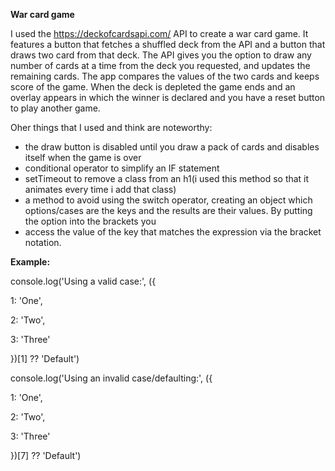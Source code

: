 **War card game**

I used the https://deckofcardsapi.com/ API to create a war card game.
It features a button that fetches a shuffled deck from the API and a button that draws two card from that deck. The API gives you the option to draw any number of cards at a time 
from the deck you requested, and updates the remaining cards.
The app compares the values of the two cards and keeps score of the game. When the deck is depleted the game ends and an overlay appears in which the winner is declared and you have
a reset button to play another game.


Oher things that I used and think are noteworthy:
* the draw button is disabled until you draw a pack of cards and disables itself when the game is over
* conditional operator to simplify an IF statement
* setTimeout to remove a class from an h1(i used this method so that it animates every time i add that class)
* a method to avoid using the switch operator, creating an object which options/cases are the keys and the results are their values. By putting the option into the brackets you
*  access the value of the key that matches the expression via the bracket notation. 


**Example:**

console.log('Using a valid case:', ({

  1: 'One',
  
  2: 'Two',
  
  3: 'Three'
  
})[1] ?? 'Default')



console.log('Using an invalid case/defaulting:', ({

  1: 'One',
  
  2: 'Two',
  
  3: 'Three'
  
})[7] ?? 'Default')





